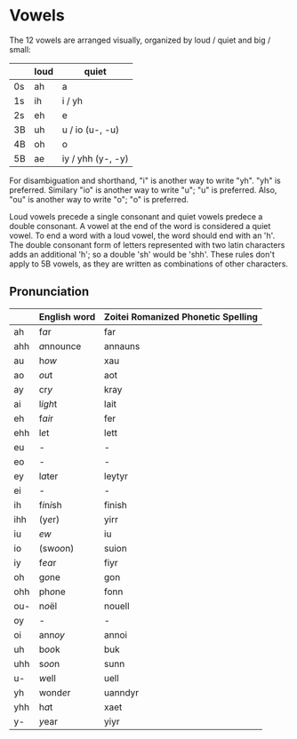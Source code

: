 # Vowels

The 12 vowels are arranged visually, organized by loud / quiet and big / small:

|    | loud | quiet             |
|----|------|-------------------|
| 0s | ah   | a                 |
| 1s | ih   | i / yh            |
| 2s | eh   | e                 |
| 3B | uh   | u / io (u-, -u)   |
| 4B | oh   | o                 |
| 5B | ae   | iy / yhh (y-, -y) |

For disambiguation and shorthand, "i" is another way to write "yh".  "yh" is
preferred.  Similary "io" is another way to write "u"; "u" is preferred.  Also,
"ou" is another way to write "o"; "o" is preferred.

Loud vowels precede a single consonant and quiet vowels predece a double
consonant.  A vowel at the end of the word is considered a quiet vowel.  To end
a word with a loud vowel, the word should end with an 'h'.  The double consonant
form of letters represented with two latin characters adds an additional 'h'; so
a double 'sh' would be 'shh'.  These rules don't apply to 5B vowels, as they are
written as combinations of other characters.

## Pronunciation

|     | English word | Zoitei Romanized Phonetic Spelling |
|-----|--------------|------------------------------------|
| ah  | f*a*r        | far                                |
| ahh | *a*nnounce   | annauns                            |
| au  | h*ow*        | xau                                |
| ao  | *ou*t        | aot                                |
| ay  | cr*y*        | kray                               |
| ai  | l*igh*t      | lait                               |
| eh  | f*ai*r       | fer                                |
| ehh | l*e*t        | lett                               |
| eu  | -            | -                                  |
| eo  | -            | -                                  |
| ey  | l*a*ter      | leytyr                             |
| ei  | -            | -                                  |
| ih  | f*i*n*i*sh   | finish                             |
| ihh | (y*e*r)      | yirr                               |
| iu  | *ew*         | iu                                 |
| io  | (sw*oo*n)    | suion                              |
| iy  | f*ea*r       | fiyr                               |
| oh  | g*o*ne       | gon                                |
| ohh | ph*o*ne      | fonn                               |
| ou- | n*o*ël       | nouell                             |
| oy  | -            | -                                  |
| oi  | ann*oy*      | annoi                              |
| uh  | b*oo*k       | buk                                |
| uhh | s*oo*n       | sunn                               |
| u-  | *w*ell       | uell                               |
| yh  | wond*e*r     | uanndyr                            |
| yhh | h*a*t        | xaet                               |
| y-  | *y*ear       | yiyr                               |
